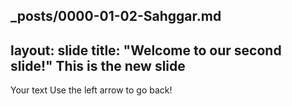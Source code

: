 _posts/0000-01-02-Sahggar.md
---
layout: slide
title: "Welcome to our second slide!"
This is the new slide
---
Your text
Use the left arrow to go back!
